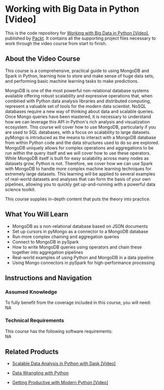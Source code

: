 # Working with Big Data in Python [Video]
This is the code repository for [Working with Big Data in Python [Video]](https://www.packtpub.com/application-development/working-big-data-python-video?utm_source=github&utm_medium=repository&utm_campaign=9781788839068), published by [Packt](https://www.packtpub.com/?utm_source=github). It contains all the supporting project files necessary to work through the video course from start to finish.
## About the Video Course
This course is a comprehensive, practical guide to using MongoDB and Spark in Python, learning how to store and make sense of huge data sets, and performing basic machine learning tasks to make predictions.

MongoDB is one of the most powerful non-relational database systems available offering robust scalability and expressive operations that, when combined with Python data analysis libraries and distributed computing, represent a valuable set of tools for the modern data scientist. NoSQL databases require a new way of thinking about data and scalable queries. Once Mongo queries have been mastered, it is necessary to understand how we can leverage this API in Python's rich analysis and visualization ecosystem. This course will cover how to use MongoDB, particularly if you are used to SQL databases, with a focus on scalability to large datasets. pyMongo is introduced as the means to interact with a MongoDB database from within Python code and the data structures used to do so are explored. MongoDB uniquely allows for complex operations and aggregations to be run within the query itself and we will cover how to use these operators. While MongoDB itself is built for easy scalability across many nodes as datasets grow, Python is not. Therefore, we cover how we can use Spark with MongoDB to handle more complex machine learning techniques for extremely large datasets. This learning will be applied to several examples of real-world datasets and analyses that can form the basis of your own pipelines, allowing you to quickly get up-and-running with a powerful data science toolkit.

This course supplies in-depth content that puts the theory into practice.

<H2>What You Will Learn</H2>
<DIV class=book-info-will-learn-text>
<UL>
<LI>MongoDB as a non-relational database based on JSON documents 
<LI>Set up cursors in pyMongo as a connector to a MongoDB database 
<LI>Run more complex chaining and aggregation queries 
<LI>Connect to MongoDB in pySpark 
<LI>How to write MongoDB queries using operators and chain these together into aggregation pipelines 
<LI>Real-world examples of using Python and MongoDB in a data pipeline 
<LI>Using Mongo connectors in pySpark for high-performance processing </LI></UL></DIV>

## Instructions and Navigation
### Assumed Knowledge
To fully benefit from the coverage included in this course, you will need:<br/>
NA
### Technical Requirements
This course has the following software requirements:<br/>
NA

## Related Products
* [Scalable Data Analysis in Python with Dask [Video]]()

* [Data Wrangling with Python]()

* [Getting Productive with Modern Python [Video]]()

